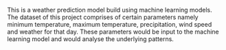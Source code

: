 This is a weather prediction model build using machine learning models. The dataset of this project comprises of certain parameters namely minimum temperature, maximum temperature, precipitation, wind speed and weather for that day.
These parameters would be input to the machine learning model and would analyse the underlying patterns. 
